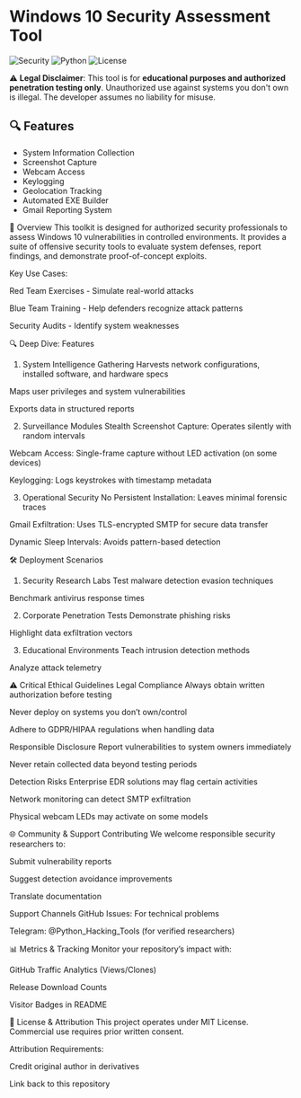 # Windows 10 Security Assessment Tool

![Security](https://img.shields.io/badge/Purpose-Security_Testing-red) 
![Python](https://img.shields.io/badge/Language-Python-blue)
![License](https://img.shields.io/badge/License-MIT-green)

⚠️ **Legal Disclaimer**: This tool is for **educational purposes and authorized penetration testing only**. Unauthorized use against systems you don't own is illegal. The developer assumes no liability for misuse.

## 🔍 Features
- System Information Collection
- Screenshot Capture
- Webcam Access
- Keylogging
- Geolocation Tracking
- Automated EXE Builder
- Gmail Reporting System


📌 Overview
This toolkit is designed for authorized security professionals to assess Windows 10 vulnerabilities in controlled environments. It provides a suite of offensive security tools to evaluate system defenses, report findings, and demonstrate proof-of-concept exploits.

Key Use Cases:

Red Team Exercises - Simulate real-world attacks

Blue Team Training - Help defenders recognize attack patterns

Security Audits - Identify system weaknesses




🔍 Deep Dive: Features
1. System Intelligence Gathering
Harvests network configurations, installed software, and hardware specs

Maps user privileges and system vulnerabilities

Exports data in structured reports

2. Surveillance Modules
Stealth Screenshot Capture: Operates silently with random intervals

Webcam Access: Single-frame capture without LED activation (on some devices)

Keylogging: Logs keystrokes with timestamp metadata

3. Operational Security
No Persistent Installation: Leaves minimal forensic traces

Gmail Exfiltration: Uses TLS-encrypted SMTP for secure data transfer

Dynamic Sleep Intervals: Avoids pattern-based detection




🛠️ Deployment Scenarios
1. Security Research Labs
Test malware detection evasion techniques

Benchmark antivirus response times

2. Corporate Penetration Tests
Demonstrate phishing risks

Highlight data exfiltration vectors

3. Educational Environments
Teach intrusion detection methods

Analyze attack telemetry






⚠️ Critical Ethical Guidelines
Legal Compliance
Always obtain written authorization before testing

Never deploy on systems you don’t own/control

Adhere to GDPR/HIPAA regulations when handling data

Responsible Disclosure
Report vulnerabilities to system owners immediately

Never retain collected data beyond testing periods

Detection Risks
Enterprise EDR solutions may flag certain activities

Network monitoring can detect SMTP exfiltration

Physical webcam LEDs may activate on some models



🌐 Community & Support
Contributing
We welcome responsible security researchers to:

Submit vulnerability reports

Suggest detection avoidance improvements

Translate documentation

Support Channels
GitHub Issues: For technical problems

Telegram: @Python_Hacking_Tools (for verified researchers)





📊 Metrics & Tracking
Monitor your repository’s impact with:

GitHub Traffic Analytics (Views/Clones)

Release Download Counts

Visitor Badges in README





📜 License & Attribution
This project operates under MIT License. Commercial use requires prior written consent.

Attribution Requirements:

Credit original author in derivatives

Link back to this repository



